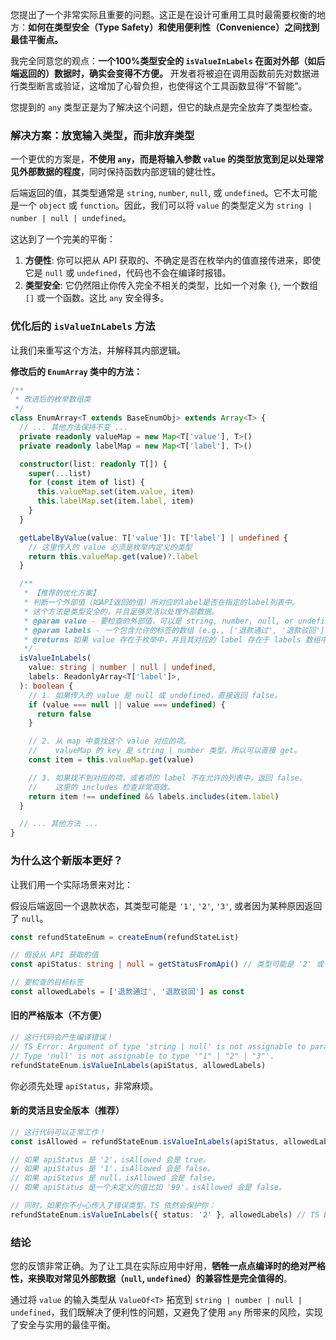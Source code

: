 您提出了一个非常实际且重要的问题。这正是在设计可重用工具时最需要权衡的地方：**如何在类型安全（Type Safety）和使用便利性（Convenience）之间找到最佳平衡点。**

我完全同意您的观点：**一个100%类型安全的 `isValueInLabels` 在面对外部（如后端返回的）数据时，确实会变得不方便。** 开发者将被迫在调用函数前先对数据进行类型断言或验证，这增加了心智负担，也使得这个工具函数显得“不智能”。

您提到的 `any` 类型正是为了解决这个问题，但它的缺点是完全放弃了类型检查。

### 解决方案：放宽输入类型，而非放弃类型

一个更优的方案是，**不使用 `any`，而是将输入参数 `value` 的类型放宽到足以处理常见外部数据的程度**，同时保持函数内部逻辑的健壮性。

后端返回的值，其类型通常是 `string`, `number`, `null`, 或 `undefined`。它不太可能是一个 `object` 或 `function`。因此，我们可以将 `value` 的类型定义为 `string | number | null | undefined`。

这达到了一个完美的平衡：

1. **方便性**: 你可以把从 API 获取的、不确定是否在枚举内的值直接传进来，即使它是 `null` 或 `undefined`，代码也不会在编译时报错。
2. **类型安全**: 它仍然阻止你传入完全不相关的类型，比如一个对象 `{}`, 一个数组 `[]` 或一个函数。这比 `any` 安全得多。

### 优化后的 `isValueInLabels` 方法

让我们来重写这个方法，并解释其内部逻辑。

**修改后的 `EnumArray` 类中的方法：**

```typescript
/**
 * 改进后的枚举数组类
 */
class EnumArray<T extends BaseEnumObj> extends Array<T> {
  // ... 其他方法保持不变 ...
  private readonly valueMap = new Map<T['value'], T>()
  private readonly labelMap = new Map<T['label'], T>()

  constructor(list: readonly T[]) {
    super(...list)
    for (const item of list) {
      this.valueMap.set(item.value, item)
      this.labelMap.set(item.label, item)
    }
  }

  getLabelByValue(value: T['value']): T['label'] | undefined {
    // 这里传入的 value 必须是枚举内定义的类型
    return this.valueMap.get(value)?.label
  }

  /**
   * 【推荐的优化方案】
   * 判断一个外部值（如API返回的值）所对应的label是否在指定的label列表中。
   * 这个方法是类型安全的，并且足够灵活以处理外部数据。
   * @param value - 要检查的外部值，可以是 string, number, null, or undefined.
   * @param labels - 一个包含允许的标签的数组 (e.g., ['退款通过', '退款驳回']).
   * @returns 如果 value 存在于枚举中，并且其对应的 label 存在于 labels 数组中，则返回 true。
   */
  isValueInLabels(
    value: string | number | null | undefined,
    labels: ReadonlyArray<T['label']>,
  ): boolean {
    // 1. 如果传入的 value 是 null 或 undefined，直接返回 false。
    if (value === null || value === undefined) {
      return false
    }

    // 2. 从 map 中查找这个 value 对应的项。
    //    valueMap 的 key 是 string | number 类型，所以可以直接 get。
    const item = this.valueMap.get(value)

    // 3. 如果找不到对应的项，或者项的 label 不在允许的列表中，返回 false。
    //    这里的 includes 检查非常高效。
    return item !== undefined && labels.includes(item.label)
  }

  // ... 其他方法 ...
}
```

### 为什么这个新版本更好？

让我们用一个实际场景来对比：

假设后端返回一个退款状态，其类型可能是 `'1'`, `'2'`, `'3'`, 或者因为某种原因返回了 `null`。

```typescript
const refundStateEnum = createEnum(refundStateList)

// 假设从 API 获取的值
const apiStatus: string | null = getStatusFromApi() // 类型可能是 '2' 或 null

// 要检查的目标标签
const allowedLabels = ['退款通过', '退款驳回'] as const
```

#### 旧的严格版本（不方便）

```typescript
// 这行代码会产生编译错误！
// TS Error: Argument of type 'string | null' is not assignable to parameter of type '"1" | "2" | "3"'.
// Type 'null' is not assignable to type '"1" | "2" | "3"'.
refundStateEnum.isValueInLabels(apiStatus, allowedLabels)
```

你必须先处理 `apiStatus`，非常麻烦。

#### 新的灵活且安全版本（推荐）

```typescript
// 这行代码可以正常工作！
const isAllowed = refundStateEnum.isValueInLabels(apiStatus, allowedLabels)

// 如果 apiStatus 是 '2'，isAllowed 会是 true。
// 如果 apiStatus 是 '1'，isAllowed 会是 false。
// 如果 apiStatus 是 null，isAllowed 会是 false。
// 如果 apiStatus 是一个未定义的值比如 '99'，isAllowed 会是 false。

// 同时，如果你不小心传入了错误类型，TS 依然会保护你：
refundStateEnum.isValueInLabels({ status: '2' }, allowedLabels) // TS Error!
```

### 结论

您的反馈非常正确。为了让工具在实际应用中好用，**牺牲一点点编译时的绝对严格性，来换取对常见外部数据（`null`, `undefined`）的兼容性是完全值得的**。

通过将 `value` 的输入类型从 `ValueOf<T>` 拓宽到 `string | number | null | undefined`，我们既解决了便利性的问题，又避免了使用 `any` 所带来的风险，实现了安全与实用的最佳平衡。
